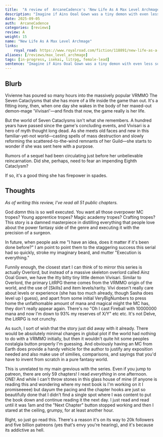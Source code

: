 ```yaml
---
title:  "A review of  ArcaneCadence's 'New Life As A Max Level Archmage'"
description: "Imagine if Ains Ooal Gown was a tiny demon with even less social skills and an even bigger mana pool."
date: 2025-09-05
auth:  ArcaneCadence
categories: [reviews]
review: A
weight: 15
name: "New Life As A Max Level Archmage"
links:
    royal_road: https://www.royalroad.com/fiction/118891/new-life-as-a-max-level-archmage
aliases: [/reviews/max_level_archmage]
tags: [in-progress, isekai, litrpg, female-lead]
sentence: "Imagine if Ains Ooal Gown was a tiny demon with even less social skills and an even bigger mana pool."
---
```



## Blurb


Vivienne has poured so many hours into the massively popular VRMMO The Seven Cataclysms that she has more of a life inside the game than out. It's a fitting irony, then, when one day she wakes in the body of her maxed-out demon-mage 'Vivisari'—and finds that now, the game really is her life.

But the world of Seven Cataclysms isn't what she remembers. A hundred years have passed since the game's concluding events, and Vivisari is a hero of myth thought long dead. As she meets old faces and new in this familiar-yet-not world—casting spells of mass destruction and slowly reforming the scattered-to-the-wind remnants of her Guild—she starts to wonder if she was sent here with a purpose.

Rumors of a sequel had been circulating just before her unbelievable reincarnation. Did she, perhaps, need to fear an impending Eighth Cataclysm?

If so, it's a good thing she has firepower in spades.



## Thoughts

*As of writing this review, I've read all 51 public chapters.*

God *damn* this is so well executed. You want all those overpower MC tropes? Young apprentice tropes? Magic academy tropes? Crafting tropes? This story is a damned masterpiece in distilling everything that people love about the power fantasy side of the genre and executing it with the precision of a surgeon.

In future, when people ask me "I have an idea, does it matter if it's been done before?" I am point to point them to the staggering success this serial had so quickly, stroke my imaginary beard, and mutter "Execution is everything."

Funnily enough, the closest start I can think of to mirror this series is actually Overlord, but instead of a massive skeleton overlord called Ainz Ooal Gown, we have the itty bitty tiny little demon Vivisari. Similar to Overlord, the primary LitRPG theme comes from the VRMMO origin of the world, and the use of [Skills] and item levels/rarity. Vivi doesn't really care about levels or experience (she has too much already, though Sasha does level up I guess), and apart from some initial VeryBigNumbers to press home the unfathomable amount of mana and magical might the MC has, they don't really appear again. There's no "Oh I cast Fireball with 10000000 mana and now I'm down to 93% my reserves of X/Y" etc etc. It's not Delve, the LitRPG is not crunchy.

As such, I sort of wish that the story just did away with it already. There would be absolutely minimal changes in global plot if the world had nothing to do with a VRMMO initially, but then it wouldn't quite hit some peoples nostalgia button properly I'm guessing. And obviously having an MC from Earth does provide a handy vehicle for the author to justify any exposition needed and also make use of similies, comparisons, and sayings that you'd have to invent from scratch in a pure fantasy world.

This is unrelated to my main grevious with the series. Even if you jump to patreon, there are only 59 chapters! I read *everything* in one afternoon. ONE! And while I can't throw stones in this glass house of mine (if anyone is reading this and wondering where my next book is I'm working on it I promiseeeee) but dayum the pacing and the chapter hooks are just so beautifully done that I didn't find a single spot where I was content to put the book down and continue reading it the next day. I just read and read until it was 1am and the "Next Chapter" button stopped working and then I stared at the ceiling, grumpy, for at least another hour.

Right, so just go read this. There's a reason it's on its way to 20k followers and five billion patreons (yes that's envy you're hearing), and it's because its addictive as hell.